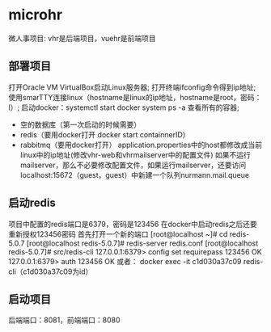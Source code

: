 # microhr
微人事项目: vhr是后端项目，vuehr是前端项目
## 部署项目
打开Oracle VM VirtualBox启动Linux服务器;
打开终端ifconfig命令得到ip地址;
使用smarTTY连接linux（hostname是linux的ip地址，hostname是root，密码：l）;
启动docker：systemctl start docker     system ps -a   查看所有的容器;
- 空的数据库（第一次启动的时候需要）
- redis（要用docker打开    docker start containnerID）
- rabbitmq（要用docker打开）
application.properties中的host都修改成当前linux中的ip地址(修改vhr-web和vhrmailserver中的配置文件)
如果不运行mailserver，那么不必要修改配置文件，如果运行mailserver，还要访问localhost:15672（guest，guest）中新建一个队列nurmann.mail.queue
## 启动redis
项目中配置的redis端口是6379，密码是123456
在docker中启动redis之后还要重新授权123456密码
首先打开一个新的端口
[root@localhost ~]# cd redis-5.0.7
[root@localhost redis-5.0.7]# redis-server redis.conf 
[root@localhost redis-5.0.7]# src/redis-cli
127.0.0.1:6379> config set requirepass 123456
OK
127.0.0.1:6379> auth 123456
OK
或者：
docker exec -it c1d030a37c09 redis-cli（c1d030a37c09为id）
## 启动项目
后端端口：8081，前端端口：8080
